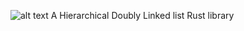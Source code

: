  ![alt text](https://media.discordapp.net/attachments/1147987451663614012/1147988867237023844/hed.png)
A Hierarchical Doubly Linked list Rust library
